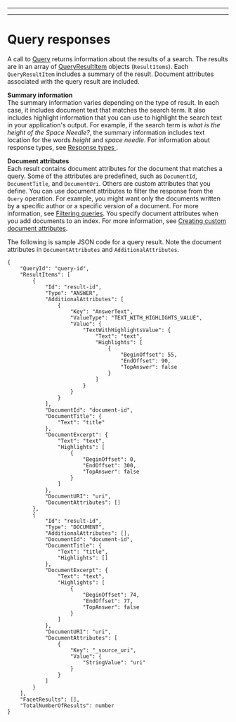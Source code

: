 --------

--------

# Query responses<a name="query-response"></a>

A call to [Query](API_Query.md) returns information about the results of a search\. The results are in an array of [QueryResultItem](API_QueryResultItem.md) objects \(`ResultItems`\)\. Each `QueryResultItem` includes a summary of the result\. Document attributes associated with the query result are included\. 

**Summary information**  
The summary information varies depending on the type of result\. In each case, it includes document text that matches the search term\. It also includes highlight information that you can use to highlight the search text in your application's output\. For example, if the search term is *what is the height of the Space Needle?*, the summary information includes text location for the words *height* and *space needle*\. For information about response types, see [Response types ](response-types.md)\. 

**Document attributes**  
Each result contains document attributes for the document that matches a query\. Some of the attributes are predefined, such as `DocumentId`, `DocumentTitle`, and `DocumentUri`\. Others are custom attributes that you define\. You can use document attributes to filter the response from the `Query` operation\. For example, you might want only the documents written by a specific author or a specific version of a document\. For more information, see [Filtering queries](filtering.md)\. You specify document attributes when you add documents to an index\. For more information, see [Creating custom document attributes](custom-attributes.md)\.

The following is sample JSON code for a query result\. Note the document attributes in `DocumentAttributes` and `AdditionalAttributes`\. 

```
{
    "QueryId": "query-id",
    "ResultItems": [
        {
            "Id": "result-id",
            "Type": "ANSWER",
            "AdditionalAttributes": [
                {
                    "Key": "AnswerText",
                    "ValueType": "TEXT_WITH_HIGHLIGHTS_VALUE",
                    "Value": {
                        "TextWithHighlightsValue": {
                            "Text": "text",
                            "Highlights": [
                                {
                                    "BeginOffset": 55,
                                    "EndOffset": 90,
                                    "TopAnswer": false
                                }
                            ]
                        }
                    }
                }
            ],
            "DocumentId": "document-id",
            "DocumentTitle": {
                "Text": "title"
            },
            "DocumentExcerpt": {
                "Text": "text",
                "Highlights": [
                    {
                        "BeginOffset": 0,
                        "EndOffset": 300,
                        "TopAnswer": false
                    }
                ]
            },
            "DocumentURI": "uri",
            "DocumentAttributes": []
        },
        {
            "Id": "result-id",
            "Type": "DOCUMENT",
            "AdditionalAttributes": [],
            "DocumentId": "document-id",
            "DocumentTitle": {
                "Text": "title",
                "Highlights": []
            },
            "DocumentExcerpt": {
                "Text": "text",
                "Highlights": [
                    {
                        "BeginOffset": 74,
                        "EndOffset": 77,
                        "TopAnswer": false
                    }
                ]
            },
            "DocumentURI": "uri",
            "DocumentAttributes": [
                {
                    "Key": "_source_uri",
                    "Value": {
                        "StringValue": "uri"
                    }
                }
            ]
        }
    ],
    "FacetResults": [],
    "TotalNumberOfResults": number
}
```